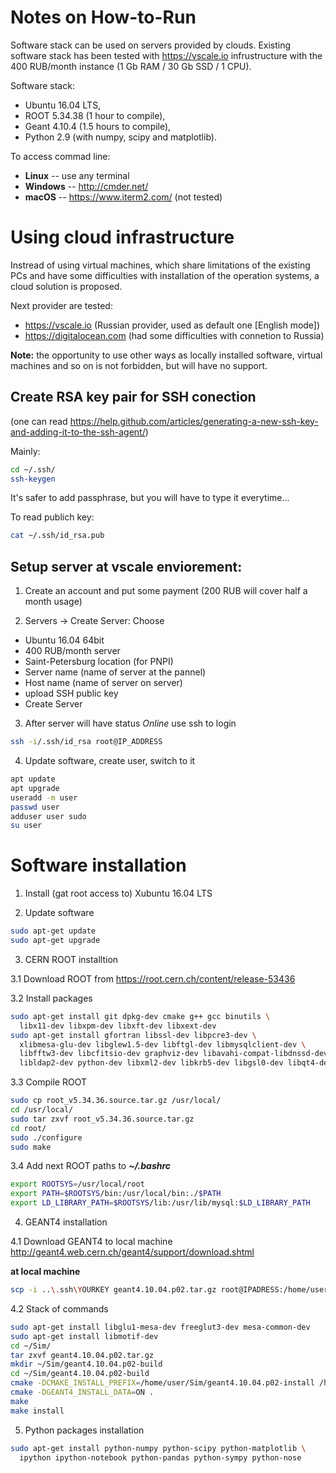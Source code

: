 # Notes on How-to-Run

Software stack can be used on servers provided by clouds.
Existing software stack has been tested with https://vscale.io
infrustructure with the 400 RUB/month instance 
(1 Gb RAM / 30 Gb SSD / 1 CPU).

Software stack:
 * Ubuntu 16.04 LTS,
 * ROOT 5.34.38 (1 hour to compile),
 * Geant 4.10.4 (1.5 hours to compile),
 * Python 2.9 (with numpy, scipy and matplotlib).

To access commad line:
 * **Linux** -- use any terminal
 * **Windows** -- http://cmder.net/
 * **macOS** -- https://www.iterm2.com/ (not tested)
 
Using cloud infrastructure
==========================

Instread of using virtual machines, which share limitations of the existing PCs 
and have some difficulties with installation of the operation systems,
a cloud solution is proposed.

Next provider are tested:
  * https://vscale.io (Russian provider, used as default one [English mode])
  * https://digitalocean.com (had some difficulties with connetion to Russia)
  
**Note:** the opportunity to use other ways as locally installed software,
virtual machines and so on is not forbidden, but will have no support.

Create RSA key pair for SSH conection
--------------------------------------

(one can read https://help.github.com/articles/generating-a-new-ssh-key-and-adding-it-to-the-ssh-agent/)
 
Mainly:

```bash
cd ~/.ssh/
ssh-keygen 
```

It's safer to add passphrase, but you will have to type it everytime...

To read publich key:
```bash
cat ~/.ssh/id_rsa.pub
```

Setup server at vscale enviorement:
-----------------------------------

 1. Create an account and put some payment (200 RUB will cover half a month usage)
 
 2. Servers -> Create Server:  Choose
   * Ubuntu 16.04 64bit
   * 400 RUB/month server
   * Saint-Petersburg location (for PNPI)
   * Server name (name of server at the pannel)
   * Host name (name of server on server)
   * upload SSH public key
   * Create Server
   
 3. After server will have status _Online_ use ssh to login
 
```bash
ssh -i/.ssh/id_rsa root@IP_ADDRESS
```

 4. Update software, create user, switch to it
```bash
apt update
apt upgrade
useradd -m user
passwd user
adduser user sudo
su user
```

Software installation
=====================

 1. Install (gat root access to) Xubuntu 16.04 LTS

 2. Update software
 
```bash
sudo apt-get update
sudo apt-get upgrade
```

 3. CERN ROOT installtion

  3.1 Download ROOT from https://root.cern.ch/content/release-53436
  
  3.2 Install packages
  
```bash
sudo apt-get install git dpkg-dev cmake g++ gcc binutils \ 
  libx11-dev libxpm-dev libxft-dev libxext-dev
sudo apt-get install gfortran libssl-dev libpcre3-dev \
  xlibmesa-glu-dev libglew1.5-dev libftgl-dev libmysqlclient-dev \
  libfftw3-dev libcfitsio-dev graphviz-dev libavahi-compat-libdnssd-dev \
  libldap2-dev python-dev libxml2-dev libkrb5-dev libgsl0-dev libqt4-dev
```

  3.3 Compile ROOT

```bash
sudo cp root_v5.34.36.source.tar.gz /usr/local/
cd /usr/local/
sudo tar zxvf root_v5.34.36.source.tar.gz
cd root/
sudo ./configure
sudo make
```

  3.4 Add next ROOT paths to **_~/.bashrc_**
```bash
export ROOTSYS=/usr/local/root
export PATH=$ROOTSYS/bin:/usr/local/bin:./$PATH
export LD_LIBRARY_PATH=$ROOTSYS/lib:/usr/lib/mysql:$LD_LIBRARY_PATH
```

 4. GEANT4 installation

  4.1 Download GEANT4 to local machine http://geant4.web.cern.ch/geant4/support/download.shtml
 
  **at local machine**
```bash
scp -i ..\.ssh\YOURKEY geant4.10.04.p02.tar.gz root@IPADRESS:/home/user/Sim/
```
    
  4.2 Stack of commands

```bash
sudo apt-get install libglu1-mesa-dev freeglut3-dev mesa-common-dev
sudo apt-get install libmotif-dev
cd ~/Sim/
tar zxvf geant4.10.04.p02.tar.gz
mkdir ~/Sim/geant4.10.04.p02-build
cd ~/Sim/geant4.10.04.p02-build
cmake -DCMAKE_INSTALL_PREFIX=/home/user/Sim/geant4.10.04.p02-install /home/user/Sim/geant4.10.04.p02
cmake -DGEANT4_INSTALL_DATA=ON .
make
make install
```

5. Python packages installation

```bash
sudo apt-get install python-numpy python-scipy python-matplotlib \
  ipython ipython-notebook python-pandas python-sympy python-nose
```
